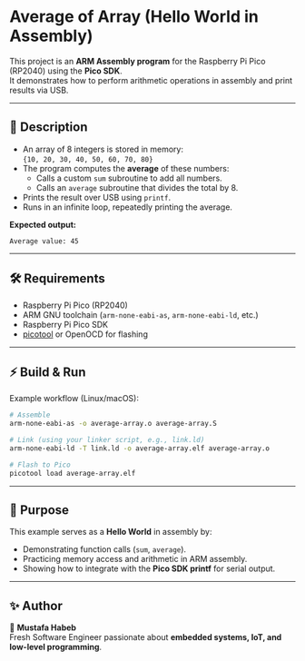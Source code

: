 # Average of Array (Hello World in Assembly)

This project is an **ARM Assembly program** for the Raspberry Pi Pico (RP2040) using the **Pico SDK**.  
It demonstrates how to perform arithmetic operations in assembly and print results via USB.

---

## 📖 Description
- An array of 8 integers is stored in memory:  
  `{10, 20, 30, 40, 50, 60, 70, 80}`
- The program computes the **average** of these numbers:
  - Calls a custom `sum` subroutine to add all numbers.
  - Calls an `average` subroutine that divides the total by 8.
- Prints the result over USB using `printf`.  
- Runs in an infinite loop, repeatedly printing the average.  

**Expected output:**
```
Average value: 45
```

---

## 🛠 Requirements
- Raspberry Pi Pico (RP2040)
- ARM GNU toolchain (`arm-none-eabi-as`, `arm-none-eabi-ld`, etc.)
- Raspberry Pi Pico SDK
- [picotool](https://github.com/raspberrypi/picotool) or OpenOCD for flashing

---

## ⚡ Build & Run
Example workflow (Linux/macOS):

```bash
# Assemble
arm-none-eabi-as -o average-array.o average-array.S

# Link (using your linker script, e.g., link.ld)
arm-none-eabi-ld -T link.ld -o average-array.elf average-array.o

# Flash to Pico
picotool load average-array.elf
```

---

## 🎯 Purpose
This example serves as a **Hello World** in assembly by:
- Demonstrating function calls (`sum`, `average`).
- Practicing memory access and arithmetic in ARM assembly.
- Showing how to integrate with the **Pico SDK printf** for serial output.

---

## ✨ Author
👤 **Mustafa Habeb**  
Fresh Software Engineer passionate about **embedded systems, IoT, and low-level programming**.  
